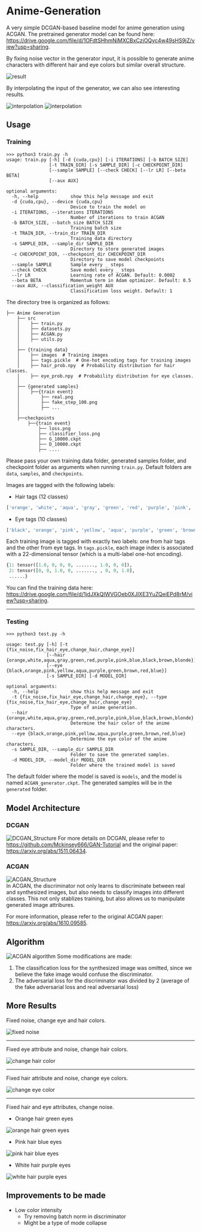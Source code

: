 # Anime-Generation
A very simple DCGAN-based baseline model for anime generation using ACGAN. The pretrained generator model can be found here: https://drive.google.com/file/d/1OFdtSHhmNiMXCBxCzjOQyc4w49sHS9jZ/view?usp=sharing. 

By fixing noise vector in the generator input, it is possible to generate anime characters with different hair and eye colors but similar overall structure.

![result](./results/result.png)

By interpolating the input of the generator, we can also see interesting results.

![interpolation](./results/interpolation_1.png)
![interpolation](./results/interpolation_2.png)
## Usage
### Training 
```
>>> python3 train.py -h
usage: train.py [-h] [-d {cuda,cpu}] [-i ITERATIONS] [-b BATCH_SIZE]
                [-t TRAIN_DIR] [-s SAMPLE_DIR] [-c CHECKPOINT_DIR]
                [--sample SAMPLE] [--check CHECK] [--lr LR] [--beta BETA]
                [--aux AUX]

optional arguments:
  -h, --help            show this help message and exit
  -d {cuda,cpu}, --device {cuda,cpu}
                        Device to train the model on
  -i ITERATIONS, --iterations ITERATIONS
                        Number of iterations to train ACGAN
  -b BATCH_SIZE, --batch_size BATCH_SIZE
                        Training batch size
  -t TRAIN_DIR, --train_dir TRAIN_DIR
                        Training data directory
  -s SAMPLE_DIR, --sample_dir SAMPLE_DIR
                        Directory to store generated images
  -c CHECKPOINT_DIR, --checkpoint_dir CHECKPOINT_DIR
                        Directory to save model checkpoints
  --sample SAMPLE       Sample every _ steps
  --check CHECK         Save model every _ steps
  --lr LR               Learning rate of ACGAN. Default: 0.0002
  --beta BETA           Momentum term in Adam optimizer. Default: 0.5
  --aux AUX, --classification_weight AUX
                        Classification loss weight. Default: 1
```

The directory tree is organized as follows:
```
├── Anime Generation
    ├── src
    │    ├── train.py
    │    ├── datasets.py
    │    ├── ACGAN.py
    │    ├── utils.py
    │
    ├── {training data}
    │    ├── images  # Training images
    │    ├── tags.pickle  # One-hot encoding tags for training images
    │    ├── hair_prob.npy  # Probability distribution for hair classes.
    │    ├── eye_prob.npy  # Probability distribution for eye classes.
    │
    ├── {generated samples}
    │    ├──{train event}
    │        ├── real.png
    │        ├── fake_step_100.png
    │        ├── ...
    │        
    ├──checkpoints
        ├──{train event}
            ├── loss.png
            ├── classifier_loss.png
            ├── G_10000.ckpt
            ├── D_10000.ckpt
            ├── ....
```

Please pass your own training data folder, generated samples folder, and checkpoint folder as arguments when running `train.py`. Default folders are `data`, `samples`, and `checkpoints`.  
  
Images are tagged with the following labels:  
- Hair tags (12 classes)
```python
['orange', 'white', 'aqua', 'gray', 'green', 'red', 'purple', 'pink', 'blue', 'black', 'brown', 'blonde']
```
- Eye tags (10 classes)
```python
['black', 'orange', 'pink', 'yellow', 'aqua', 'purple', 'green', 'brown', 'red', 'blue']
```
Each training image is tagged with exactly two labels: one from hair tags and the other from eye tags. In `tags.pickle`, each image index is associated with a 22-dimensional tensor (which is a multi-label one-hot encoding). 

```python
{1: tensor([1.0, 0, 0, 0, ......., 1.0, 0, 0]),
 2: tensor([0, 0, 1.0, 0, ......., , 0, 0, 1.0],
 ......}
```
You can find the training data here: https://drive.google.com/file/d/1jdJXkQIWVGOeb0XJIXE3YuZQeiEPd8rM/view?usp=sharing.
***
### Testing
```
>>> python3 test.py -h

usage: test.py [-h] [-t {fix_noise,fix_hair_eye,change_hair,change_eye}]
               [--hair {orange,white,aqua,gray,green,red,purple,pink,blue,black,brown,blonde}]
               [--eye {black,orange,pink,yellow,aqua,purple,green,brown,red,blue}]
               [-s SAMPLE_DIR] [-d MODEL_DIR]

optional arguments:
  -h, --help            show this help message and exit
  -t {fix_noise,fix_hair_eye,change_hair,change_eye}, --type {fix_noise,fix_hair_eye,change_hair,change_eye}
                        Type of anime generation.
  --hair {orange,white,aqua,gray,green,red,purple,pink,blue,black,brown,blonde}
                        Determine the hair color of the anime characters.
  --eye {black,orange,pink,yellow,aqua,purple,green,brown,red,blue}
                        Determine the eye color of the anime characters.
  -s SAMPLE_DIR, --sample_dir SAMPLE_DIR
                        Folder to save the generated samples.
  -d MODEL_DIR, --model_dir MODEL_DIR
                        Folder where the trained model is saved
```
The default folder where the model is saved is `models`, and the model is named `ACGAN_generator.ckpt`. The generated samples will be in the `generated` folder.
## Model Architecture
### DCGAN 

![DCGAN_Structure](./img_src/DCGAN.png)
For more details on DCGAN, please refer to https://github.com/Mckinsey666/GAN-Tutorial and the original paper: https://arxiv.org/abs/1511.06434.
### ACGAN 

![ACGAN_Structure](./img_src/ACGAN.png)  
In ACGAN, the discriminator not only learns to discriminate between real and synthesized images, but also needs to classify images into different classes. This not only stablizes training, but also allows us to manipulate generated image attribures.  

For more information, please refer to the original ACGAN paper: https://arxiv.org/abs/1610.09585.
## Algorithm
![ACGAN algorithm](./img_src/algo.png)
Some modifications are made:
1. The classification loss for the synthesized image was omitted, since we believe the fake image would confuse the discriminator.
2. The adversarial loss for the discriminator was divided by 2 (average of the fake adversarial loss and real adversarial loss)
## More Results
Fixed noise, change eye and hair colors.

![fixed noise](./results/fix_noise.png)
***
Fixed eye attribute and noise, change hair colors.

![change hair color](./results/change_hair_color.png)
***
Fixed hair attribute and noise, change eye colors.

![change eye color](./results/change_eye_color.png)
***
Fixed hair and eye attributes, change noise.

- Orange hair green eyes

![orange hair green eyes](./results/orange_hair_green_eyes.png)

- Pink hair blue eyes

![pink hair blue eyes](./results/pink_hair_blue_eyes.png)

- White hair purple eyes

![white hair purple eyes](./results/white_hair_purple_eyes.png)

## Improvements to be made
- Low color intensity
    - Try removing batch norm in discriminator
    - Might be a type of mode collapse


